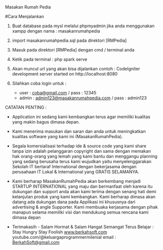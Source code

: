 Masakan Rumah Pedia

#Cara Menjalankan

1. Buat database pada mysl melalui phpmyadmin jika anda menggunakan xampp dengan nama : masakanrumahpedia
2. import masakanrumahpedia.sql pada direktori [RMPedia]
3. Masuk pada direktori [RMPedia] dengan cmd / terminal anda
4. Ketik pada terminal : php spark serve 
5. Akan muncul url yang akan bisa dijalankan contoh : 
   CodeIgniter development server started on http://localhost:8080

6. Silahkan coba login untuk :
    - user  : coba@gmail.com / pass : 12345
    - admin : admin123@masakanrumahpedia.com / pass : admin123


CATATAN PENTING :
* Application ini  sedang kami kembangkan terus agar memiliki kualitas yang makin bagus dimasa depan.

* Kami menerima masukan dan saran dan anda untuk meningkatkan kualitas software yang kami ini (MasakanRumahPedia).

* Segala komersialisasi terhadap ide & source code yang kami share tanpa izin adalah pelanggaran copyright dan
sama dengan memakan hak orang-orang yang lemah yang kami bantu dan menggangu planning yang sedang berusaha
terus kami wujudkan yaitu menyelenggarakan Sekolah IT bertaraf International dengan bekerjasama
dengan perusahaan IT Lokal & International yang GRATIS SELAMANYA.

* Kami berharap MasakanRumahPedia akan berkembang menjadi STARTUP INTERNATIONAL yang maju dan bermanfaat oleh
karena itu dukungan dan support anda  akan kami terima dengan senang hati demi kelanjutan produk yang kami kembangkan. 
Kami berharap dimasa akan datang ada  dukungan dana pada Applikasi ini khususnya dari advertising & angle Supporter.
Kami membuaka kerjasama dengan pihak manapun selama memiliki visi dan mendukung semua rencana kami dimasa depan

* Terimakasih - Salam Hormat & Salam Hangat Semangat Terus Belajar : Stay Hungry Stay Foolish
www.berkahsoft.com
youtube.com/@keluargaprogrammermilenial
email : BerkahSoft@gmail.com
